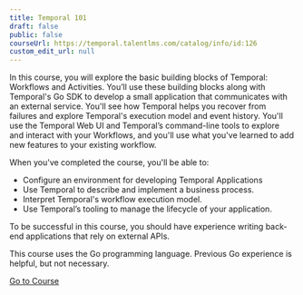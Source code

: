 ```yaml
---
title: Temporal 101
draft: false
public: false
courseUrl: https://temporal.talentlms.com/catalog/info/id:126
custom_edit_url: null
---
```


In this course, you will explore the basic building blocks of Temporal: Workflows and Activities. You’ll use these building blocks along with Temporal's Go SDK to develop a small application that communicates with an external service. You'll see how Temporal helps you recover from failures and explore Temporal's execution model and event history. You'll use the Temporal Web UI and Temporal’s command-line tools to explore and interact with your Workflows, and you'll use what you've learned to add new features to your existing workflow.

When you've completed the course, you'll be able to:

- Configure an environment for developing Temporal Applications
- Use Temporal to describe and implement a business process.
- Interpret Temporal's workflow execution model.
- Use Temporal’s tooling to manage the lifecycle of your application.

To be successful in this course, you should have experience writing back-end applications that rely on external APIs.

This course uses the Go programming language. Previous Go experience is helpful, but not necessary.

<a className="button button--primary" href="https://temporal.talentlms.com/catalog/info/id:126">Go to Course</a>
  